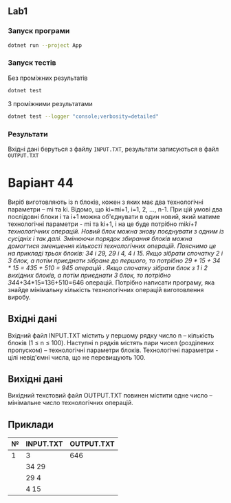 ﻿## Lab1
### Запуск програми
```bash
dotnet run --project App
```
### Запуск тестів
Без проміжних результатів
```bash
dotnet test
```
З проміжними результатами
```bash
dotnet test --logger "console;verbosity=detailed"
```

### Результати

Вхідні дані беруться з файлу `INPUT.TXT`, результати записуються в файл `OUTPUT.TXT`

# Варіант 44

Виріб виготовляють із n блоків, кожен з яких має два технологічні параметри – mi та ki. Відомо, що ki=mi+1, i=1, 2, …, n-1. При цій умові два послідовні блоки i та i+1 можна об'єднувати в один новий, який матиме технологічні параметри - mi та ki+1, і на це буде потрібно mi*ki+1 технологічних операцій. Новий блок можна знову поєднувати з одним із сусідніх і так далі. Змінюючи порядок збирання блоків можна домогтися зменшення кількості технологічних операцій.
Пояснимо це на прикладі трьох блоків: 34 і 29, 29 і 4, 4 і 15. Якщо зібрати спочатку 2 і 3 блок, а потім приєднати зібране до першого, то потрібно 29 * 15 + 34 * 15 = 435 + 510 = 945 операцій . Якщо спочатку зібрати блок з 1 і 2 вихідних блоків, а потім приєднати 3 блок, то потрібно 34*4+34*15=136+510=646 операцій.
Потрібно написати програму, яка знайде мінімальну кількість технологічних операцій виготовлення виробу.

## Вхідні дані

Вхідний файл INPUT.TXT містить у першому рядку число n – кількість блоків (1 ≤ n ≤ 100). Наступні n рядків містять пари чисел (розділених пропуском) – технологічні параметри блоків. Технологічні параметри - цілі невід'ємні числа, що не перевищують 100.

## Вихідні дані

Вихідний текстовий файл OUTPUT.TXT повинен містити одне число – мінімальне число технологічних операцій.

## Приклади

| №  | INPUT.TXT        | OUTPUT.TXT  |
|----|------------------|-------------|
| 1  | 3                |  646        |
|    | 34 29            |             |
|    | 29 4             |             |
|    | 4 15             |             |
